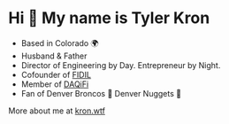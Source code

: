 Hi 👋 My name is Tyler Kron
===========================

* Based in Colorado 🌍 
* Husband & Father
* Director of Engineering by Day. Entrepreneur by Night. 
* Cofounder of [FIDIL](www.fidil.dev)
* Member of [DAQiFi](www.daqifi.com)
* Fan of Denver Broncos 🏈 Denver Nuggets 🏀

More about me at [kron.wtf](www.kron.wtf)
